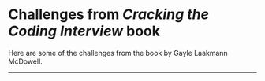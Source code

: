 # Challenges from <em>Cracking the Coding Interview</em> book

Here are some of the challenges from the book by Gayle Laakmann McDowell.

<hr>

<!-- - [challenge-name](001/file.xt) -->

